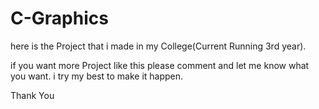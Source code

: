 # C-Graphics
here is the Project that i made in my College(Current Running 3rd year).

if you want more Project like this please comment and let me know what you want.
i try my best to make it happen.

Thank You
